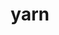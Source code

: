 ---
layout: activities
title: yarn
emoji: yarn
permalink: 🧶.html
image: assets/img/3moji/yarn.png
---